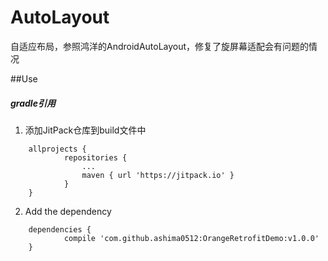 # AutoLayout

自适应布局，参照鸿洋的AndroidAutoLayout，修复了旋屏幕适配会有问题的情况

##Use

##### gradle引用
1. 添加JitPack仓库到build文件中
````
    allprojects {
	        repositories {
		        ...
		        maven { url 'https://jitpack.io' }
	        }
    }
````

2. Add the dependency
````
    dependencies {
	        compile 'com.github.ashima0512:OrangeRetrofitDemo:v1.0.0'
    }
````